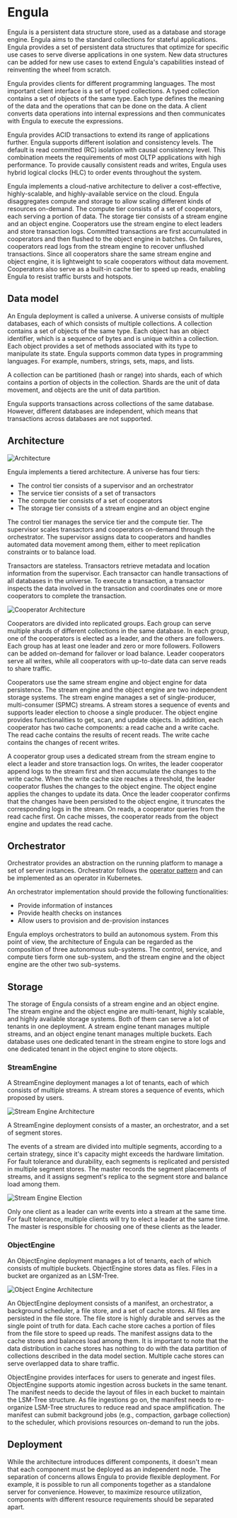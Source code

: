 # Engula

Engula is a persistent data structure store, used as a database and storage engine. Engula aims to the standard collections for stateful applications. Engula provides a set of persistent data structures that optimize for specific use cases to serve diverse applications in one system. New data structures can be added for new use cases to extend Engula's capabilities instead of reinventing the wheel from scratch.

Engula provides clients for different programming languages. The most important client interface is a set of typed collections. A typed collection contains a set of objects of the same type. Each type defines the meaning of the data and the operations that can be done on the data. A client converts data operations into internal expressions and then communicates with Engula to execute the expressions.

Engula provides ACID transactions to extend its range of applications further. Engula supports different isolation and consistency levels. The default is read committed (RC) isolation with causal consistency level. This combination meets the requirements of most OLTP applications with high performance. To provide causally consistent reads and writes, Engula uses hybrid logical clocks (HLC) to order events throughout the system.

Engula implements a cloud-native architecture to deliver a cost-effective, highly-scalable, and highly-available service on the cloud. Engula disaggregates compute and storage to allow scaling different kinds of resources on-demand. The compute tier consists of a set of cooperators, each serving a portion of data. The storage tier consists of a stream engine and an object engine. Cooperators use the stream engine to elect leaders and store transaction logs. Committed transactions are first accumulated in cooperators and then flushed to the object engine in batches. On failures, cooperators read logs from the stream engine to recover unflushed transactions. Since all cooperators share the same stream engine and object engine, it is lightweight to scale cooperators without data movement. Cooperators also serve as a built-in cache tier to speed up reads, enabling Engula to resist traffic bursts and hotspots.

## Data model

An Engula deployment is called a universe. A universe consists of multiple databases, each of which consists of multiple collections. A collection contains a set of objects of the same type. Each object has an object identifier, which is a sequence of bytes and is unique within a collection. Each object provides a set of methods associated with its type to manipulate its state. Engula supports common data types in programming languages. For example, numbers, strings, sets, maps, and lists.

A collection can be partitioned (hash or range) into shards, each of which contains a portion of objects in the collection. Shards are the unit of data movement, and objects are the unit of data partition.

Engula supports transactions across collections of the same database. However, different databases are independent, which means that transactions across databases are not supported.

## Architecture

![Architecture](images/architecture.drawio.svg)

Engula implements a tiered architecture. A universe has four tiers:

- The control tier consists of a supervisor and an orchestrator
- The service tier consists of a set of transactors
- The compute tier consists of a set of cooperators
- The storage tier consists of a stream engine and an object engine

The control tier manages the service tier and the compute tier. The supervisor scales transactors and cooperators on-demand through the orchestrator. The supervisor assigns data to cooperators and handles automated data movement among them, either to meet replication constraints or to balance load.

Transactors are stateless. Transactors retrieve metadata and location information from the supervisor. Each transactor can handle transactions of all databases in the universe. To execute a transaction, a transactor inspects the data involved in the transaction and coordinates one or more cooperators to complete the transaction.

![Cooperator Architecture](images/cooperator-architecture.drawio.svg)

Cooperators are divided into replicated groups. Each group can serve multiple shards of different collections in the same database. In each group, one of the cooperators is elected as a leader, and the others are followers. Each group has at least one leader and zero or more followers. Followers can be added on-demand for failover or load balance. Leader cooperators serve all writes, while all cooperators with up-to-date data can serve reads to share traffic.

Cooperators use the same stream engine and object engine for data persistence. The stream engine and the object engine are two independent storage systems. The stream engine manages a set of single-producer, multi-consumer (SPMC) streams. A stream stores a sequence of events and supports leader election to choose a single producer. The object engine provides functionalities to get, scan, and update objects. In addition, each cooperator has two cache components: a read cache and a write cache. The read cache contains the results of recent reads. The write cache contains the changes of recent writes.

A cooperator group uses a dedicated stream from the stream engine to elect a leader and store transaction logs. On writes, the leader cooperator append logs to the stream first and then accumulate the changes to the write cache. When the write cache size reaches a threshold, the leader cooperator flushes the changes to the object engine. The object engine applies the changes to update its data. Once the leader cooperator confirms that the changes have been persisted to the object engine, it truncates the corresponding logs in the stream. On reads, a cooperator queries from the read cache first. On cache misses, the cooperator reads from the object engine and updates the read cache.

## Orchestrator

Orchestrator provides an abstraction on the running platform to manage a set of server instances. Orchestrator follows the [operator pattern](https://github.com/cncf/tag-app-delivery/blob/main/operator-wg/whitepaper/Operator-WhitePaper_v1-0.md) and can be implemented as an operator in Kubernetes.

An orchestrator implementation should provide the following functionalities:

- Provide information of instances
- Provide health checks on instances
- Allow users to provision and de-provision instances

Engula employs orchestrators to build an autonomous system. From this point of view, the architecture of Engula can be regarded as the composition of three autonomous sub-systems. The control, service, and compute tiers form one sub-system, and the stream engine and the object engine are the other two sub-systems.

## Storage

The storage of Engula consists of a stream engine and an object engine. The stream engine and the object engine are multi-tenant, highly scalable, and highly available storage systems. Both of them can serve a lot of tenants in one deployment. A stream engine tenant manages multiple streams, and an object engine tenant manages multiple buckets. Each database uses one dedicated tenant in the stream engine to store logs and one dedicated tenant in the object engine to store objects.

### StreamEngine

A StreamEngine deployment manages a lot of tenants, each of which consists of multiple streams. A stream stores a sequence of events, which proposed by users.

![Stream Engine Architecture](images/stream-engine-architecture.drawio.svg)

A StreamEngine deployment consists of a master, an orchestrator, and a set of segment stores.

The events of a stream are divided into multiple segments, according to a certain strategy, since it's capacity might exceeds the hardware limitation. For fault tolerance and durability, each segments is replicated and persisted in multiple segment stores. The master records the segment placements of streams, and it assigns segment's replica to the segment store and balance load among them.

![Stream Engine Election](images/stream-engine-election.drawio.svg)

Only one client as a leader can write events into a stream at the same time. For fault tolerance, multiple clients will try to elect a leader at the same time. The master is responsible for choosing one of these clients as the leader.

### ObjectEngine

An ObjectEngine deployment manages a lot of tenants, each of which consists of multiple buckets. ObjectEngine stores data as files. Files in a bucket are organized as an LSM-Tree.

![Object Engine Architecture](images/object-engine-architecture.drawio.svg)

An ObjectEngine deployment consists of a manifest, an orchestrator, a background scheduler, a file store, and a set of cache stores. All files are persisted in the file store. The file store is highly durable and serves as the single point of truth for data. Each cache store caches a portion of files from the file store to speed up reads. The manifest assigns data to the cache stores and balances load among them. It is important to note that the data distribution in cache stores has nothing to do with the data partition of collections described in the data model section. Multiple cache stores can serve overlapped data to share traffic.

ObjectEngine provides interfaces for users to generate and ingest files. ObjectEngine supports atomic ingestion across buckets in the same tenant. The manifest needs to decide the layout of files in each bucket to maintain the LSM-Tree structure. As file ingestions go on, the manifest needs to re-organize LSM-Tree structures to reduce read and space amplification. The manifest can submit background jobs (e.g., compaction, garbage collection) to the scheduler, which provisions resources on-demand to run the jobs.

## Deployment

While the architecture introduces different components, it doesn't mean that each component must be deployed as an independent node. The separation of concerns allows Engula to provide flexible deployment. For example, it is possible to run all components together as a standalone server for convenience. However, to maximize resource utilization, components with different resource requirements should be separated apart.
